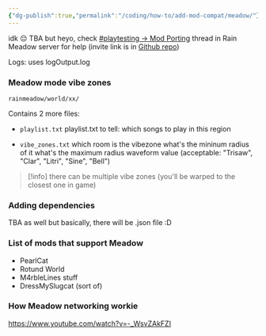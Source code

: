 ```yaml
---
{"dg-publish":true,"permalink":"/coding/how-to/add-mod-compat/meadow/"}
---
```


idk 😔 TBA
but heyo, check [\#playtesting -> Mod Porting](https://discord.com/channels/1094716194180841602/1326036277488914523) thread in Rain Meadow server for help (invite link is in [Github repo](https://github.com/henpemaz/Rain-Meadow))

Logs: uses logOutput.log

### Meadow mode vibe zones
`rainmeadow/world/xx/`

Contains 2 more files:
- `playlist.txt`
playlist.txt to tell: which songs to play in this region

- `vibe_zones.txt`
which room is the vibezone
what's the mininum radius of it
what's the maximum radius
waveform value (acceptable: "Trisaw", "Clar", "Litri", "Sine", "Bell")
> [!info] there can be multiple vibe zones (you'll be warped to the closest one in game)
### Adding dependencies
TBA as well
but basically, there will be .json file :D

### List of mods that support Meadow
- PearlCat
- Rotund World
- M4rbleLines stuff
- DressMySlugcat (sort of)

### How Meadow networking workie
https://www.youtube.com/watch?v=-_WsvZAkFZI